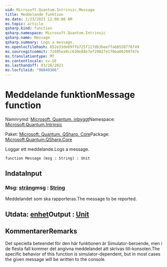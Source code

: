 ```yaml
---
uid: Microsoft.Quantum.Intrinsic.Message
title: Meddelande funktion
ms.date: 1/23/2021 12:00:00 AM
ms.topic: article
qsharp.kind: function
qsharp.namespace: Microsoft.Quantum.Intrinsic
qsharp.name: Message
qsharp.summary: Logs a message.
ms.openlocfilehash: 652e33de69ffb725f117db3beeffa66558776f49
ms.sourcegitcommit: 71605ea9cc630e84e7ef29027e1f0ea06299747e
ms.translationtype: MT
ms.contentlocale: sv-SE
ms.lasthandoff: 01/26/2021
ms.locfileid: "98849366"
---
```

# <a name="message-function"></a><span data-ttu-id="861b6-102">Meddelande funktion</span><span class="sxs-lookup"><span data-stu-id="861b6-102">Message function</span></span>

<span data-ttu-id="861b6-103">Namnrymd: [Microsoft. Quantum. inbyggt](xref:Microsoft.Quantum.Intrinsic)</span><span class="sxs-lookup"><span data-stu-id="861b6-103">Namespace: [Microsoft.Quantum.Intrinsic](xref:Microsoft.Quantum.Intrinsic)</span></span>

<span data-ttu-id="861b6-104">Paket: [Microsoft. Quantum. QSharp. Core](https://nuget.org/packages/Microsoft.Quantum.QSharp.Core)</span><span class="sxs-lookup"><span data-stu-id="861b6-104">Package: [Microsoft.Quantum.QSharp.Core](https://nuget.org/packages/Microsoft.Quantum.QSharp.Core)</span></span>


<span data-ttu-id="861b6-105">Loggar ett meddelande.</span><span class="sxs-lookup"><span data-stu-id="861b6-105">Logs a message.</span></span>

```qsharp
function Message (msg : String) : Unit
```


## <a name="input"></a><span data-ttu-id="861b6-106">Indata</span><span class="sxs-lookup"><span data-stu-id="861b6-106">Input</span></span>

### <a name="msg--string"></a><span data-ttu-id="861b6-107">Msg: [sträng](xref:microsoft.quantum.lang-ref.string)</span><span class="sxs-lookup"><span data-stu-id="861b6-107">msg : [String](xref:microsoft.quantum.lang-ref.string)</span></span>

<span data-ttu-id="861b6-108">Meddelandet som ska rapporteras.</span><span class="sxs-lookup"><span data-stu-id="861b6-108">The message to be reported.</span></span>



## <a name="output--unit"></a><span data-ttu-id="861b6-109">Utdata: [enhet](xref:microsoft.quantum.lang-ref.unit)</span><span class="sxs-lookup"><span data-stu-id="861b6-109">Output : [Unit](xref:microsoft.quantum.lang-ref.unit)</span></span>



## <a name="remarks"></a><span data-ttu-id="861b6-110">Kommentarer</span><span class="sxs-lookup"><span data-stu-id="861b6-110">Remarks</span></span>

<span data-ttu-id="861b6-111">Det speciella beteendet för den här funktionen är Simulator-beroende, men i de flesta fall kommer det angivna meddelandet att skrivas till-konsolen.</span><span class="sxs-lookup"><span data-stu-id="861b6-111">The specific behavior of this function is simulator-dependent, but in most cases the given message will be written to the console.</span></span>
